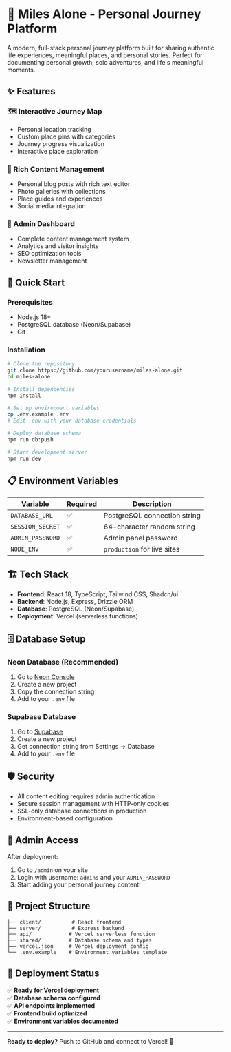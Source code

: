 # 🌟 Miles Alone - Personal Journey Platform

A modern, full-stack personal journey platform built for sharing authentic life experiences, meaningful places, and personal stories. Perfect for documenting personal growth, solo adventures, and life's meaningful moments.

## ✨ Features

### 🗺️ Interactive Journey Map
- Personal location tracking
- Custom place pins with categories
- Journey progress visualization
- Interactive place exploration

### 📝 Rich Content Management
- Personal blog posts with rich text editor
- Photo galleries with collections
- Place guides and experiences
- Social media integration

### 🎯 Admin Dashboard
- Complete content management system
- Analytics and visitor insights
- SEO optimization tools
- Newsletter management

## 🚀 Quick Start

### Prerequisites
- Node.js 18+
- PostgreSQL database (Neon/Supabase)
- Git

### Installation
```bash
# Clone the repository
git clone https://github.com/yourusername/miles-alone.git
cd miles-alone

# Install dependencies
npm install

# Set up environment variables
cp .env.example .env
# Edit .env with your database credentials

# Deploy database schema
npm run db:push

# Start development server
npm run dev
```

## 📋 Environment Variables

| Variable | Required | Description |
|----------|----------|-------------|
| `DATABASE_URL` | ✅ | PostgreSQL connection string |
| `SESSION_SECRET` | ✅ | 64-character random string |
| `ADMIN_PASSWORD` | ✅ | Admin panel password |
| `NODE_ENV` | ✅ | `production` for live sites |

## 🏗️ Tech Stack

- **Frontend**: React 18, TypeScript, Tailwind CSS, Shadcn/ui
- **Backend**: Node.js, Express, Drizzle ORM
- **Database**: PostgreSQL (Neon/Supabase)
- **Deployment**: Vercel (serverless functions)

## 🗄️ Database Setup

### Neon Database (Recommended)
1. Go to [Neon Console](https://console.neon.tech/)
2. Create a new project
3. Copy the connection string
4. Add to your `.env` file

### Supabase Database
1. Go to [Supabase](https://supabase.com/dashboard)
2. Create a new project
3. Get connection string from Settings → Database
4. Add to your `.env` file

## 🛡️ Security

- All content editing requires admin authentication
- Secure session management with HTTP-only cookies
- SSL-only database connections in production
- Environment-based configuration

## 🎯 Admin Access

After deployment:
1. Go to `/admin` on your site
2. Login with username: `admins` and your `ADMIN_PASSWORD`
3. Start adding your personal journey content!

## 📁 Project Structure

```
├── client/          # React frontend
├── server/          # Express backend
├── api/            # Vercel serverless function
├── shared/         # Database schema and types
├── vercel.json     # Vercel deployment config
└── .env.example    # Environment variables template
```

## 🚀 Deployment Status

✅ **Ready for Vercel deployment**  
✅ **Database schema configured**  
✅ **API endpoints implemented**  
✅ **Frontend build optimized**  
✅ **Environment variables documented**  

---

**Ready to deploy?** Push to GitHub and connect to Vercel! 🚀